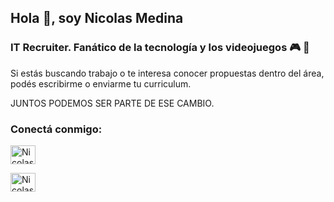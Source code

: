 ## Hola 👋, soy Nicolas Medina

### IT Recruiter. Fanático de la tecnología y los videojuegos 🎮 👾 


Si estás buscando trabajo o te interesa conocer propuestas dentro del área, podés escribirme o enviarme tu curriculum.


JUNTOS PODEMOS SER PARTE DE ESE CAMBIO. 

### Conectá conmigo:

<a href="https://www.linkedin.com/in/nicolasmedinamacchia/" target="blank"><img align="center" src="https://cdn.jsdelivr.net/npm/simple-icons@3.0.1/icons/linkedin.svg" alt="Nicolas Medina" height="30" width="40" /></a>

<a href="mailto:nico.mmacchia@gmail.com " target="blank"><img align="center" src="https://cdn.jsdelivr.net/npm/simple-icons@3.0.1/icons/gmail.svg" alt="Nicolas Medina" height="30" width="40" /></a>

<!---
nicomm93/nicomm93 is a ✨ special ✨ repository because its `README.md` (this file) appears on your GitHub profile.
You can click the Preview link to take a look at your changes.
--->
